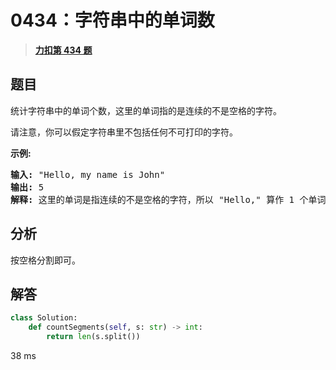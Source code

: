 # 0434：字符串中的单词数


> <u>**[力扣第 434 题](https://leetcode.cn/problems/number-of-segments-in-a-string/)**</u>

## 题目

<p>统计字符串中的单词个数，这里的单词指的是连续的不是空格的字符。</p>

<p>请注意，你可以假定字符串里不包括任何不可打印的字符。</p>

<p><strong>示例:</strong></p>

<pre><strong>输入:</strong> &quot;Hello, my name is John&quot;
<strong>输出:</strong> 5
<strong>解释: </strong>这里的单词是指连续的不是空格的字符，所以 &quot;Hello,&quot; 算作 1 个单词。
</pre>


## 分析

按空格分割即可。

## 解答


```python
class Solution:
    def countSegments(self, s: str) -> int:
        return len(s.split())
```
38 ms
